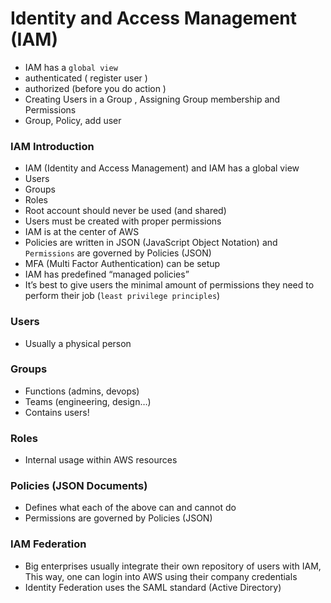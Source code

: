 # Identity and Access Management (IAM)
- IAM has a ```global view```
- authenticated ( register user )
- authorized (before you do action )
- Creating Users in a Group , Assigning Group membership and Permissions
- Group, Policy, add user
### IAM Introduction
- IAM (Identity and Access Management) and IAM has a global view
- Users
- Groups
- Roles
- Root account should never be used (and shared)
- Users must be created with proper permissions
- IAM is at the center of AWS
- Policies are written in JSON (JavaScript Object Notation) and ```Permissions``` are governed by Policies (JSON)
- MFA (Multi Factor Authentication) can be setup
- IAM has predefined “managed policies”
- It’s best to give users the minimal amount of permissions they need to perform their job (```least privilege principles```)
### Users
- Usually a physical person
### Groups
- Functions (admins, devops)
- Teams (engineering, design…)
- Contains users!
### Roles
- Internal usage within AWS resources
### Policies (JSON Documents)
- Defines what each of the above can and cannot do
- Permissions are governed by Policies (JSON)
### IAM Federation
- Big enterprises usually integrate their own repository of users with IAM, This way, one can login into AWS using their company credentials
- Identity Federation uses the SAML standard (Active Directory)
